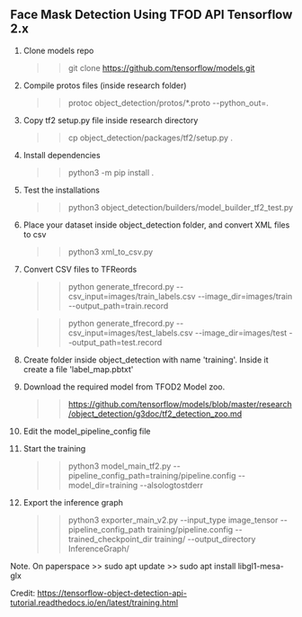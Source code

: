 ## Face Mask Detection Using TFOD API Tensorflow 2.x

1. Clone models repo
    >> git clone https://github.com/tensorflow/models.git

2. Compile protos files (inside research folder)
    >> protoc object_detection/protos/*.proto --python_out=.

3. Copy tf2 setup.py file inside research directory
    >> cp object_detection/packages/tf2/setup.py .

4. Install dependencies
    >> python3 -m pip install .

5. Test the installations
    >> python3 object_detection/builders/model_builder_tf2_test.py

6. Place your dataset inside object_detection folder, and convert XML files to csv
    >> python3 xml_to_csv.py

7. Convert CSV files to TFReords
   >> python generate_tfrecord.py --csv_input=images/train_labels.csv --image_dir=images/train --output_path=train.record

   >> python generate_tfrecord.py --csv_input=images/test_labels.csv --image_dir=images/test --output_path=test.record

8. Create folder inside object_detection with name 'training'. Inside it create a file 'label_map.pbtxt'

9. Download the required model from TFOD2 Model zoo.
    >> https://github.com/tensorflow/models/blob/master/research/object_detection/g3doc/tf2_detection_zoo.md

9. Edit the model_pipeline_config file

11. Start the training 
    >> python3 model_main_tf2.py --pipeline_config_path=training/pipeline.config --model_dir=training --alsologtostderr

12. Export the inference graph
    >> python3 exporter_main_v2.py --input_type image_tensor --pipeline_config_path training/pipeline.config --trained_checkpoint_dir training/ --output_directory InferenceGraph/



Note. On paperspace
    >> sudo apt update
    >> sudo apt install libgl1-mesa-glx
    
    
    
Credit: https://tensorflow-object-detection-api-tutorial.readthedocs.io/en/latest/training.html
